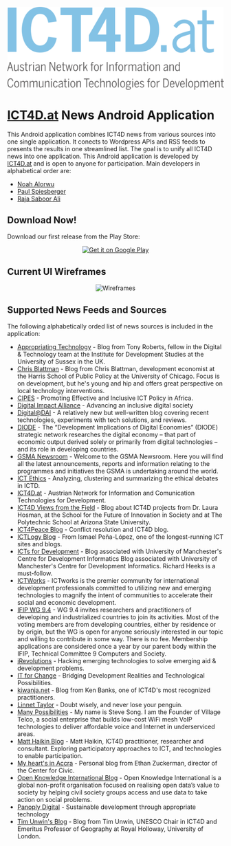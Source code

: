 <p align="center">
    <a href="http://www.ict4d.at" target="_blank"><img src="https://raw.githubusercontent.com/ict4dat/ict4dat-news-android/develop/ICT4DNews/app/src/main/res/drawable-xhdpi/ict4d_logo.png" alt="ICT4D.at Logo" /></a>
</p>


# [ICT4D.at](http://www.ict4d.at) News Android Application

This Android application combines ICT4D news from various sources into one single application. It conects to Wordpress APIs and RSS feeds to presents the results in one streamlined list. The goal is to unify all ICT4D news into one application. 
This Android application is developed by [ICT4D.at](http://www.ict4d.at) and is open to anyone for participation. Main developers in alphabetical order are:
* [Noah Alorwu](https://github.com/noahalorwu)
* [Paul Spiesberger](https://www.spiesberger.eu)
* [Raja Saboor Ali](https://github.com/rajasone)

## Download Now!
Download our first release from the Play Store:

<p align="center">
    <a href='https://play.google.com/store/apps/details?id=at.ict4d.ict4dnews&pcampaignid=MKT-Other-global-all-co-prtnr-py-PartBadge-Mar2515-1'><img alt='Get it on Google Play' src='https://play.google.com/intl/en_us/badges/images/generic/en_badge_web_generic.png' width=270/></a>
</p>

## Current UI Wireframes

<p align="center">
    <img src="http://www.ict4d.at/ict4dnews/github_readme/wireframes.png" alt="Wireframes" />
</p>

## Supported News Feeds and Sources

The following alphabetically orded list of news sources is included in the application:

* [Appropriating Technology](http://appropriatingtechnology.org/) - Blog from Tony Roberts, fellow in the Digital & Technology team at the Institute for Development Studies at the University of Sussex in the UK.
* [Chris Blattman](https://chrisblattman.com/) - Blog from Chris Blattman, development economist at the Harris School of Public Policy at the University of Chicago. Focus is on development, but he's young and hip and offers great perspective on local technology interventions.
* [CIPES](https://cipesa.org/) - Promoting Effective and Inclusive ICT Policy in Africa.
* [Digital Impact Alliance](https://dial.global/) - Advancing an inclusive digital society
* [Digital@DAI](https://dai-global-digital.com/) - A relatively new but well-written blog covering recent technologies, experiments with tech solutions, and reviews.
* [DIODE](https://diode.network) - The “Development Implications of Digital Economies” (DIODE) strategic network researches the digital economy – that part of economic output derived solely or primarily from digital technologies – and its role in developing countries.
* [GSMA Newsroom](https://www.gsma.com/newsroom/category/press-release/) - Welcome to the GSMA Newsroom. Here you will find all the latest announcements, reports and information relating to the programmes and initiatives the GSMA is undertaking around the world.
* [ICT Ethics](https://ictdethics.wordpress.com/) - Analyzing, clustering and summarizing the ethical debates in ICTD.
* [ICT4D.at](http://www.ict4d.at) - Austrian Network for Information and Comunication Technologies for Development.
* [ICT4D Views from the Field](https://ict4dviewsfromthefield.wordpress.com/) - Blog about ICT4D projects from Dr. Laura Hosman, at the School for the Future of Innovation in Society and at The Polytechnic School at Arizona State University.
* [ICT4Peace Blog](https://ict4peace.wordpress.com/) - Conflict resolution and ICT4D blog.
* [ICTLogy Blog](http://ictlogy.net/) - From Ismael Peña-López, one of the longest-running ICT sites and blogs.
* [ICTs for Development](https://ict4dblog.wordpress.com/feed/) - Blog associated with University of Manchester's Centre for Development Informatics Blog associated with University of Manchester's Centre for Development Informatics. Richard Heeks is a must-follow.
* [ICTWorks](https://www.ictworks.org/) - ICTworks is the premier community for international development professionals committed to utilizing new and emerging technologies to magnify the intent of communities to accelerate their social and economic development.
* [IFIP WG 9.4](https://ifip94.wordpress.com/) - WG 9.4 invites researchers and practitioners of developing and industrialized countries to join its activities. Most of the voting members are from developing countries, either by residence or by origin, but the WG is open for anyone seriously interested in our topic and willing to contribute in some way. There is no fee. Membership applications are considered once a year by our parent body within the IFIP, Technical Committee 9 Computers and Society.
* [iRevolutions](https://irevolutions.org/) - Hacking emerging technologies to solve emerging aid & development problems.
* [IT for Change](https://www.itforchange.net/) - Bridging Development Realities and Technological Possibilities.
* [kiwanja.net](http://www.kiwanja.net/) - Blog from Ken Banks, one of ICT4D's most recognized practitioners.
* [Linnet Taylor](https://linnettaylor.wordpress.com/) - Doubt wisely, and never lose your penguin.
* [Many Possibilities](https://manypossibilities.net/) - My name is Steve Song.  I am the Founder of Village Telco, a social enterprise that builds low-cost WiFi mesh VoIP technologies to deliver affordable voice and Internet in underserviced areas.
* [Matt Haikin Blog](https://matthaikin.com/) - Matt Haikin, ICT4D practitioner, researcher and consultant. Exploring participatory approaches to ICT, and technologies to enable participation.
* [My heart's in Accra](http://www.ethanzuckerman.com/) - Personal blog from Ethan Zuckerman, director of the Center for Civic.
* [Open Knowledge International Blog](http://blog.okfn.org/) - Open Knowledge International is a global non-profit organisation focused on realising open data’s value to society by helping civil society groups access and use data to take action on social problems.
* [Panoply Digital](https://www.panoplydigital.com/) - Sustainable development through appropriate technology
* [Tim Unwin's Blog](https://unwin.wordpress.com/) - Blog from Tim Unwin, UNESCO Chair in ICT4D and Emeritus Professor of Geography at Royal Holloway, University of London.
